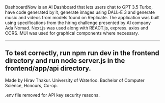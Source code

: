 DashboardNow is an AI Dashboard that lets users chat to GPT 3.5 Turbo, have code generated by it, generate images using DALL-E 3 and generate music and videos from models found on Replicate. The application was built using specifications from the hiring challenge presented by AI company Ada Nomad. Next.js was used along with REACT.js, express. axios and CORS. MUI was used for graphical components where necessary.

----------------------------------------------------------------------------------------------------------------------------
 To test correctly, run npm run dev in the frontend directory and run node server.js in the frontend/app/api directory.
----------------------------------------------------------------------------------------------------------------------------

Made by Hirav Thakur. University of Waterloo. Bachelor of Computer Science, Honours, Co-op.

.env file removed for API key security reasons.
